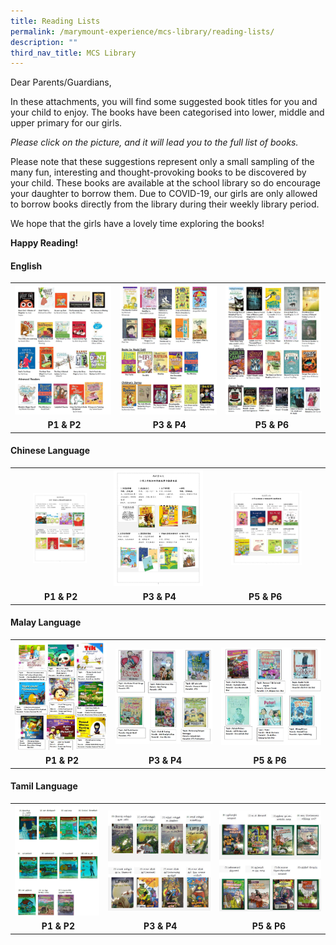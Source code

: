 ```yaml
---
title: Reading Lists
permalink: /marymount-experience/mcs-library/reading-lists/
description: ""
third_nav_title: MCS Library
---
```

<p>Dear Parents/Guardians,</p>
<p>In these attachments, you will find some suggested book titles for you and your child to enjoy. The books have been categorised into lower, middle and upper primary for our girls.</p>
<p><em>Please click on the picture, and it will lead you to the full list of books.</em></p>
<p>Please note that these suggestions represent only a small sampling of the many fun, interesting and thought-provoking books to be discovered by your child. These books are available at the school library so do encourage your daughter to borrow them. Due to COVID-19, our girls are only allowed to borrow books directly from the library during their weekly library period.</p>
<p>We hope that the girls have a lovely time exploring the books!</p>
<p><strong>Happy Reading!</strong></p>
<h4><strong>English</strong></h4>
<table>
<tbody>
<tr>
<th><a href="/files/P1-P2%20English%20Book%20List%202022%20min.pdf"><img src="/images/read1.jpg"></a></th>
<th><a href="/files/P3-P4%20English%20Book%20List%202022%20min.pdf"><img src="/images/read2.jpg"></a></th>
<th><a href="/files/P5-P6%20English%20Book%20List%202022%20min.pdf"><img src="/images/read3.jpg"></a></th>
</tr>
<tr>
<td style="text-align: center;"><strong>&nbsp;P1 &amp; P2</strong></td>
<td style="text-align: center;"><strong>&nbsp;P3 &amp; P4</strong></td>
<td style="text-align: center;"><strong>P5 &amp; P6&nbsp;</strong></td>
</tr>
</tbody>
</table>
<h4><strong>Chinese Language</strong></h4>
<table>
<tbody>
<tr>
<th><a href="/files/Booklist%202023/p1p2cl2023.pdf"><img style="width: 60%;" src="/images/Library%202023/p1-p2%20chinese%20book%20list_page_1.png"></a></th>
<th><a href="/files/Booklist%202023/p3p4cl2023.pdf"><img style="width: 150%;" src="/images/Library%202023/p3-p4%20chinese%20book%20list_page_1.png"></a></th>
<th><a href="/files/Booklist%202023/p5p6cl2023.pdf"><img style="width: 65%;" src="/images/Library%202023/p5-p6%20chinese%20book%20list_page_1.png"></a></th>
</tr>
<tr>
<td style="text-align: center;"><strong>&nbsp;P1 &amp; P2</strong></td>
<td style="text-align: center;"><strong>&nbsp;P3 &amp; P4</strong></td>
<td style="text-align: center;"><strong>P5 &amp; P6&nbsp;</strong></td>
</tr>
</tbody>
</table>
<h4><strong>Malay Language</strong></h4>
<table>
<tbody>
<tr>
<th><a href="/files/P1-P2%20Malay%20Book%20List%202022%20min.pdf"><img src="/images/read7.jpg"></a></th>
<th><a href="/files/P3-P4%20Malay%20Book%20List%202022%20min.pdf"><img src="/images/read8.jpg"></a></th>
<th><a href="/files/P5-P6%20Malay%20Book%20List%202022%20min.pdf"><img src="/images/read9.jpg"></a></th>
</tr>
<tr>
<td style="text-align: center;"><strong>&nbsp;P1 &amp; P2</strong></td>
<td style="text-align: center;"><strong>&nbsp;P3 &amp; P4</strong></td>
<td style="text-align: center;"><strong>P5 &amp; P6&nbsp;</strong></td>
</tr>
</tbody>
</table>
<h4><strong>Tamil Language</strong></h4>
<table>
<tbody>
<tr>
<th><a href="/files/P1-P2%20Tamil%20Book%20List%202022%20min.pdf"><img src="/images/read10.jpg"></a></th>
<th><a href="/files/P3-P4%20Tamil%20Book%20List%202022%20min.pdf"><img src="/images/read11.jpg"></a></th>
<th><a href="/files/P5-P6%20Tamil%20Book%20List%202022%20min.pdf"><img src="/images/read12.jpg"></a></th>
</tr>
<tr>
<td style="text-align: center;"><strong>&nbsp;P1 &amp; P2</strong></td>
<td style="text-align: center;"><strong>&nbsp;P3 &amp; P4</strong></td>
<td style="text-align: center;"><strong>P5 &amp; P6&nbsp;</strong></td>
</tr>
</tbody>
</table>
